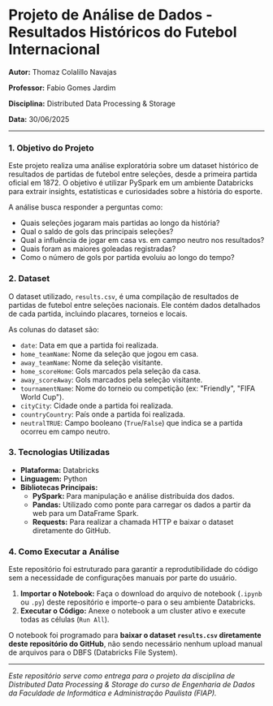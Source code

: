 # Projeto de Análise de Dados - Resultados Históricos do Futebol Internacional

**Autor:** Thomaz Colalillo Navajas

**Professor:** Fabio Gomes Jardim

**Disciplina:** Distributed Data Processing & Storage

**Data:** 30/06/2025

---

### 1. Objetivo do Projeto

Este projeto realiza uma análise exploratória sobre um dataset histórico de resultados de partidas de futebol entre seleções, desde a primeira partida oficial em 1872. O objetivo é utilizar PySpark em um ambiente Databricks para extrair insights, estatísticas e curiosidades sobre a história do esporte.

A análise busca responder a perguntas como:
*   Quais seleções jogaram mais partidas ao longo da história?
*   Qual o saldo de gols das principais seleções?
*   Qual a influência de jogar em casa vs. em campo neutro nos resultados?
*   Quais foram as maiores goleadas registradas?
*   Como o número de gols por partida evoluiu ao longo do tempo?

### 2. Dataset

O dataset utilizado, `results.csv`, é uma compilação de resultados de partidas de futebol entre seleções nacionais. Ele contém dados detalhados de cada partida, incluindo placares, torneios e locais.

As colunas do dataset são:
*   `date`: Data em que a partida foi realizada.
*   `home_teamName`: Nome da seleção que jogou em casa.
*   `away_teamName`: Nome da seleção visitante.
*   `home_scoreHome`: Gols marcados pela seleção da casa.
*   `away_scoreAway`: Gols marcados pela seleção visitante.
*   `tournamentName`: Nome do torneio ou competição (ex: "Friendly", "FIFA World Cup").
*   `cityCity`: Cidade onde a partida foi realizada.
*   `countryCountry`: País onde a partida foi realizada.
*   `neutralTRUE`: Campo booleano (`True`/`False`) que indica se a partida ocorreu em campo neutro.

### 3. Tecnologias Utilizadas

*   **Plataforma:** Databricks
*   **Linguagem:** Python
*   **Bibliotecas Principais:**
    *   **PySpark:** Para manipulação e análise distribuída dos dados.
    *   **Pandas:** Utilizado como ponte para carregar os dados a partir da web para um DataFrame Spark.
    *   **Requests:** Para realizar a chamada HTTP e baixar o dataset diretamente do GitHub.

### 4. Como Executar a Análise

Este repositório foi estruturado para garantir a reprodutibilidade do código sem a necessidade de configurações manuais por parte do usuário.

1.  **Importar o Notebook:** Faça o download do arquivo de notebook (`.ipynb` ou `.py`) deste repositório e importe-o para o seu ambiente Databricks.
2.  **Executar o Código:** Anexe o notebook a um cluster ativo e execute todas as células (`Run All`).

O notebook foi programado para **baixar o dataset `results.csv` diretamente deste repositório do GitHub**, não sendo necessário nenhum upload manual de arquivos para o DBFS (Databricks File System).

---

*Este repositório serve como entrega para o projeto da disciplina de Distributed Data Processing & Storage do curso de Engenharia de Dados da Faculdade de Informática e Administração Paulista (FIAP).*
